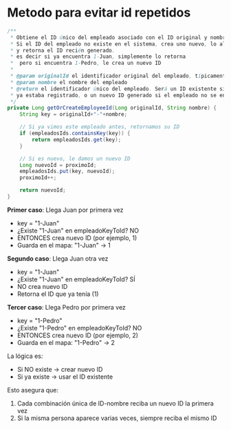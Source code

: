 # Metodo para evitar id repetidos
```Java
/**
 * Obtiene el ID único del empleado asociado con el ID original y nombre dados.
 * Si el ID del empleado no existe en el sistema, crea uno nuevo, lo almacena,
 * y retorna el ID recién generado.
 * es decir si ya encuentra 1-Juan, simplemente lo retorna
 *  pero si encuentra 1-Pedro, le crea un nuevo ID
 *
 * @param originalId el identificador original del empleado, típicamente proporcionado externamente
 * @param nombre el nombre del empleado
 * @return el identificador único del empleado. Será un ID existente si el empleado
 * ya estaba registrado, o un nuevo ID generado si el empleado no se encontró.
 */
private Long getOrCreateEmployeeId(Long originalId, String nombre) {
    String key = originalId+"-"+nombre;

    // Si ya vimos este empleado antes, retornamos su ID
    if (empleadosIds.containsKey(key)) {
        return empleadosIds.get(key);
    }

    // Si es nuevo, le damos un nuevo ID
    Long nuevoId = proximoId;
    empleadosIds.put(key, nuevoId);
    proximoId++;

    return nuevoId;
}
```
**Primer caso**: Llega Juan por primera vez
- key = "1-Juan"
- ¿Existe "1-Juan" en empleadoKeyToId? NO
- ENTONCES crea nuevo ID (por ejemplo, 1)
- Guarda en el mapa: "1-Juan" → 1

**Segundo caso**: Llega Juan otra vez
- key = "1-Juan"
- ¿Existe "1-Juan" en empleadoKeyToId? SÍ
- NO crea nuevo ID
- Retorna el ID que ya tenía (1)

**Tercer caso**: Llega Pedro por primera vez
- key = "1-Pedro"
- ¿Existe "1-Pedro" en empleadoKeyToId? NO
- ENTONCES crea nuevo ID (por ejemplo, 2)
- Guarda en el mapa: "1-Pedro" → 2

La lógica es:
- Si NO existe → crear nuevo ID
- Si ya existe → usar el ID existente

Esto asegura que:
1. Cada combinación única de ID-nombre reciba un nuevo ID la primera vez
2. Si la misma persona aparece varias veces, siempre reciba el mismo ID

